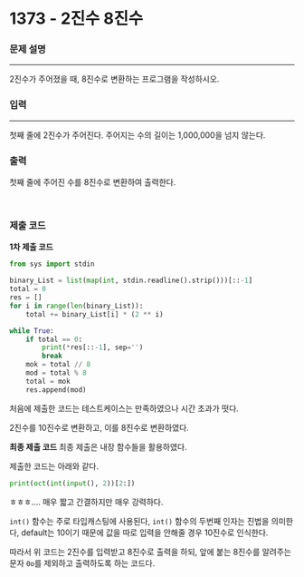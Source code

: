 # 1373 - 2진수 8진수

### 문제 설명
---
2진수가 주어졌을 때, 8진수로 변환하는 프로그램을 작성하시오.

### 입력
---
첫째 줄에 2진수가 주어진다. 주어지는 수의 길이는 1,000,000을 넘지 않는다.

### 출력
첫째 줄에 주어진 수를 8진수로 변환하여 출력한다.

<br>

### 제출 코드

**1차 제출 코드**
```python
from sys import stdin

binary_List = list(map(int, stdin.readline().strip()))[::-1]
total = 0
res = []
for i in range(len(binary_List)):
    total += binary_List[i] * (2 ** i)

while True:
    if total == 0:
        print(*res[::-1], sep='')
        break
    mok = total // 8
    mod = total % 8
    total = mok
    res.append(mod)
```

처음에 제출한 코드는 테스트케이스는 만족하였으나 시간 초과가 떳다.

2진수를 10진수로 변환하고, 이를 8진수로 변환하였다.

**최종 제출 코드**
최종 제출은 내장 함수들을 활용하였다.

제출한 코드는 아래와 같다.

```python
print(oct(int(input(), 2))[2:])
```

ㅎㅎㅎ.... 매우 짧고 간결하지만 매우 강력하다.

`int()` 함수는 주로 타입캐스팅에 사용된다, `int()` 함수의 두번째 인자는 진법을 의미한다, default는 10이기 때문에 값을 따로 입력을 안해줄 경우 10진수로 인식한다.

따라서 위 코드는 2진수를 입력받고 8진수로 출력을 하되, 앞에 붙는 8진수를 알려주는 문자 `0o`를 제외하고 출력하도록 하는 코드다.

